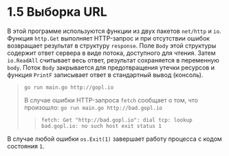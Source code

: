 # 1.5 Выборка URL

В этой программе используются функции из двух пакетов `net/http` и `io`. Функция `http.Get` выполняет HTTP-запрос и при
отсутствии ошибок возвращает результат в структуру `response`. Поле `Body` этой структуры содержит ответ сервера в виде
потока, доступного для чтения.
Затем `io.ReadAll` считывает весь ответ, результат сохраняется в переменную `body`. Поток `Body` закрывается для
предотвращения утечки ресурсов и функция `PrintF` записывает ответ в стандартный вывод (консоль).

> `go run main.go http://gopl.io`
> 
> В случае ошибки HTTP-запроса `fetch` сообщает о том, что произошло:
> `go run main.go http://bad.gopl.io`
> > `fetch: Get "http://bad.gopl.io": dial tcp: lookup bad.gopl.io: no such host exit status 1`

В случае любой ошибки `os.Exit(1)` завершает работу процесса с кодом состояния `1`.